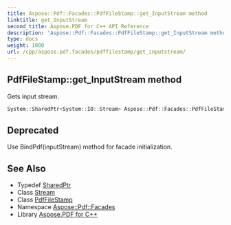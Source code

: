 ```yaml
---
title: Aspose::Pdf::Facades::PdfFileStamp::get_InputStream method
linktitle: get_InputStream
second_title: Aspose.PDF for C++ API Reference
description: 'Aspose::Pdf::Facades::PdfFileStamp::get_InputStream method. Gets input stream in C++.'
type: docs
weight: 1000
url: /cpp/aspose.pdf.facades/pdffilestamp/get_inputstream/
---
```

## PdfFileStamp::get_InputStream method


Gets input stream.

```cpp
System::SharedPtr<System::IO::Stream> Aspose::Pdf::Facades::PdfFileStamp::get_InputStream() const
```


## Deprecated
Use BindPdf(inputStream) method for facade initialization. 

## See Also

* Typedef [SharedPtr](../../../system/sharedptr/)
* Class [Stream](../../../system.io/stream/)
* Class [PdfFileStamp](../)
* Namespace [Aspose::Pdf::Facades](../../)
* Library [Aspose.PDF for C++](../../../)
